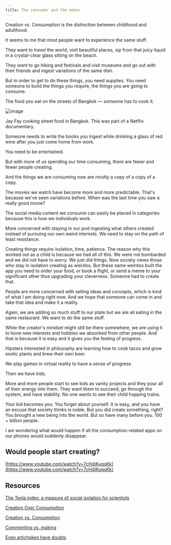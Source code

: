 ```yaml
---
title: The consumer and the maker 
---
```


Creation vs. Consumption is the distinction between childhood and adulthood.

It seems to me that most people want to experience the same stuff.

They want to travel the world, visit beautiful places, sip from that juicy liquid in a crystal-clear glass sitting on the beach.

They want to go hiking and festivals and visit museums and go out with their friends and ingest variations of the same dish.

But in order to get to do these things, you need supplies. You need someone to build the things you require, the things you are going to consume.

The food you eat on the streets of Bangkok — someone has to cook it.

![image](https://res.craft.do/user/full/78991a71-3e99-e195-9b3c-47bb26f1e234/doc/5B527B55-6F3C-4063-BCFE-563E76EC3DFB/5504FAFA-93E1-4457-B7DC-85E54BF84F54_2/IKxz54bFumIckGWbxsBavZcNIpau3d6Q9aJCEnpvoKIz/Untitled.png)

Jay Fay cooking street food in Bangkok. This was part of a Netflix documentary.

Someone needs to write the books you ingest while drinking a glass of red wine after you just come home from work.

You need to be entertained.

But with more of us spending our time consuming, there are fewer and fewer people creating.

And the things we are consuming now are mostly a copy of a copy of a copy.

The movies we watch have become more and more predictable. That's because we've seen variations before. When was the last time you saw a really good movie?

The social media content we consume can easily be placed in categories because this is how we individuals work.

More concerned with staying in our pod ingesting what others created instead of pursuing our own weird interests. We need to stay on the path of least resistance.

Creating things require isolation, time, patience. The reason why this worked out as a child is because we had all of this. We were not bombarded and we did not have to worry. We just did things. Now society views those who stay in isolation creating as weirdos. But these same weirdos built the app you need to order your food, or book a flight, or send a meme to your significant other thus upgrading your cleverness. Someone had to create that.

People are more concerned with selling ideas and concepts, which is kind of what I am doing right now. And we hope that someone can come in and take that idea and make it a reality.

Again, we are adding so much stuff to our plate but we are all eating in the same restaurant. We want to do the same stuff.

While the creator's mindset might still be there somewhere, we are using it to hone new interests and hobbies we absorbed from other people. And that is because it is easy and it gives you the feeling of progress.

Hipsters interested in philosophy are learning how to cook tacos and grow exotic plants and brew their own beer.

We play games in virtual reality to have a sense of progress.

Then we have kids.

More and more people start to see kids as vanity projects and they pour all of their energy into them. They want them to succeed, go through the system, and have stability. No one wants to see their child hopping trains.

Your kid becomes you. You forget about yourself. It is easy, and you have an excuse that society thinks is noble. But you did create something, right? You brought a new being into the world. But so have many before you. 100 + billion people.

I am wondering what would happen if all the consumption-related apps on our phones would suddenly disappear.

Would people start creating?
----

[https://www.youtube.com/watch?v=7cHdiKugsKk](https://www.youtube.com/watch?v=7cHdiKugsKk)

## Resources


[The Tesla index: a measure of social isolation for scientists](http://www.acgt.me/blog/2014/7/31/the-tesla-index-a-measure-of-social-isolation-for-scientists)

[Creation Over Consumption](https://minimalism.life/journal/creation-over-consumption)

[Creation vs. Consumption](https://paranoidenough.com/2021/03/27/Creation-vs-Consumption.html#fn:1)

[Commenting vs. making](https://chiefofstuff.substack.com/p/commenting-vs-making)

[Even artichokes have doubts](https://yaledailynews.com/blog/2011/09/30/even-artichokes-have-doubts/)
